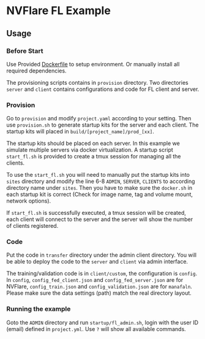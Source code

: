 # NVFlare FL Example

## Usage

### Before Start

Use Provided [Dockerfile](https://gitlab.com/nanaha1003/manafaln/-/blob/master/Dockerfile.nvflare) to setup environment.
Or manually install all required dependencies.

The provisioning scripts contains in `provision` directory.
Two directories `server` and `client` contains configurations and code for FL client and server.

### Provision

Go to `provision` and modify `project.yaml` according to your setting. Then use `provision.sh` to generate startup kits for 
the server and each client. The startup kits will placed in `build/[project_name]/prod_[xx]`.

The startup kits should be placed on each server. In this example we simulate multiple servers via docker virtualization.
A startup script `start_fl.sh` is provided to create a tmux session for managing all the clients.

To use the `start_fl.sh` you will need to manually put the startup kits into `sites` directory and modify the line 6-8 `ADMIN`, `SERVER`, `CLIENTS` to
according directory name under `sites`. Then you have to make sure the `docker.sh` in each startup kit is correct (Check for image name, tag and volume mount, network options).

If `start_fl.sh` is successfully executed, a tmux session will be created, each client will connect to the server and the server will show the number of clients registered.

### Code

Put the code in `transfer` directory under the admin client directory. You will be able to deploy the code to the `server` and `client`
via admin interface.

The training/validation code is in `client/custom`, the configuration is `config`. In `config`, `config_fed_client.json` and `config_fed_server.json` are for NVFlare,
`config_train.json` and `config_validation.json` are for `manafaln`. Please make sure the data settings (path) match the real directory layout.

### Running the example

Goto the `ADMIN` directory and run `startup/fl_admin.sh`, login with the user ID (email) defined in `project.yml`.
Use `?` will show all available commands.

